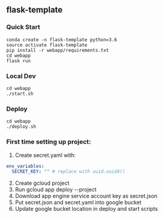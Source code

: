 ## flask-template

### Quick Start

```
conda create -n flask-template python=3.6
source activate flask-template
pip install -r webapp/requirements.txt
cd webapp
flask run
```

### Local Dev
```
cd webapp
./start.sh
```

### Deploy
```
cd webapp
./deploy.sh
```

### First time setting up project:

1. Create secret.yaml with:

```yaml
env_variables:
  SECRET_KEY: "" # replace with uuid.uuid4()
```
2. Create gcloud project
3. Run gcloud app deploy --project <project-name>
4. Download app engine service account key as secret.json
5. Put secret.json and secret.yaml into google bucket
6. Update google bucket location in deploy and start scripts
